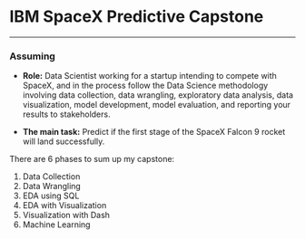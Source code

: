 # IBM SpaceX Predictive Capstone
-------------------------------------------
### Assuming 
- **Role:** Data Scientist working for a startup intending to compete with SpaceX, and in the process follow the Data Science methodology involving data collection, data wrangling, exploratory data analysis, data visualization, model development, model evaluation, and reporting your results to stakeholders. 

- **The main task:** Predict if the first stage of the SpaceX Falcon 9 rocket will land successfully.

There are 6 phases to sum up my capstone:
1. Data Collection
2. Data Wrangling
3. EDA using SQL
4. EDA with Visualization
5. Visualization with Dash
6. Machine Learning 
